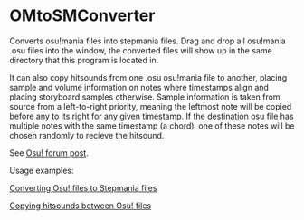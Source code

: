 # OMtoSMConverter

Converts osu!mania files into stepmania files.
Drag and drop all osu!mania .osu files into the window, the converted files will show up in the same directory that this program is located in.

It can also copy hitsounds from one .osu osu!mania file to another, placing sample and volume information on notes where timestamps align and placing storyboard samples otherwise. 
Sample information is taken from source from a left-to-right priority, meaning the leftmost note will be copied before any to its right for any given timestamp. If the destination osu file has multiple notes with the same timestamp (a chord), one of these notes will be chosen randomly to recieve the hitsound.

See [Osu! forum post](https://osu.ppy.sh/community/forums/topics/664319).

Usage examples:

[Converting Osu! files to Stepmania files](https://youtu.be/uf4-lr7V_Pw)

[Copying hitsounds between Osu! files](https://youtu.be/WLqrKwlZrUg&t=6m39s)
